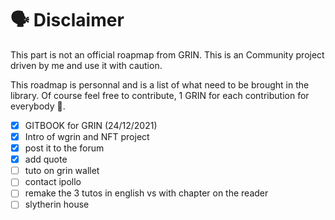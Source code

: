 # 🗣 Disclaimer

This part is not an official roapmap from GRIN. This is an Community project driven by me and use it with caution.

This roadmap is personnal and is a list of what need to be brought in the library. Of course feel free to contribute, 1 GRIN for each contribution for everybody 🎉.

* [x] GITBOOK for GRIN (24/12/2021)
* [x] Intro of wgrin and NFT project
* [x] post it to the forum
* [x] add quote&#x20;
* [ ] tuto on grin wallet&#x20;
* [ ] contact ipollo
* [ ] remake the 3 tutos in english vs with chapter on the reader&#x20;
* [ ] slytherin house
